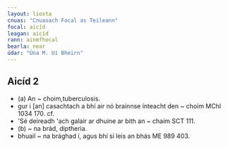 ```yaml
---
layout: liosta
cnuas: "Cnuasach Focal as Teileann"
focal: aicíd
leagan: aicíd
rann: ainmfhocal
bearla: near
údar: "Úna M. Uí Bheirn"
---
```

## Aicíd 2

* (a) An ~ choim,tuberculosis.
* gur i [an] casachtach a bhí air nó
brainnse ínteacht den ~ choim MChl 1034 170. cf.
* 'Sé deireadh 'ach galair ar dhuine ar bith an ~
chaim SCT 111. 
* (b) ~ na brád, diptheria.
* bhuail ~ na brághad í, agus bhí sí leis an bhás ME 989 403.

